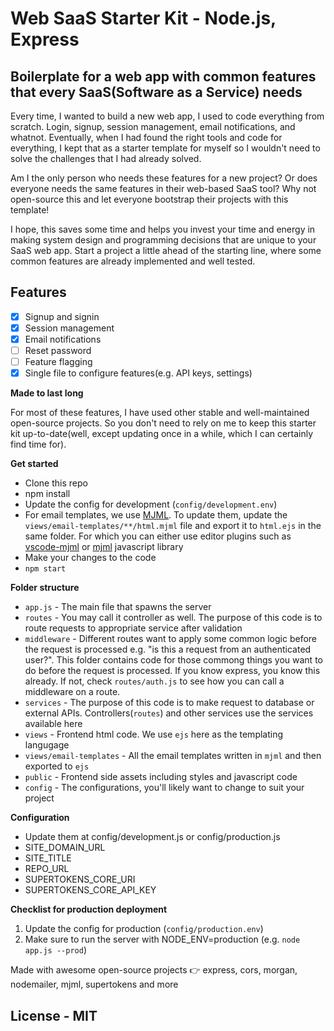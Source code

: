 # Web SaaS Starter Kit - Node.js, Express

## Boilerplate for a web app with common features that every SaaS(Software as a Service) needs

Every time, I wanted to build a new web app, I used to code everything from scratch. Login, signup, session management, email notifications, and whatnot. Eventually, when I had found the right tools and code for everything, I kept that as a starter template for myself so I wouldn't need to solve the challenges that I had already solved.

Am I the only person who needs these features for a new project? Or does everyone needs the same features in their web-based SaaS tool? Why not open-source this and let everyone bootstrap their projects with this template!

I hope, this saves some time and helps you invest your time and energy in making system design and programming decisions that are unique to your SaaS web app. Start a project a little ahead of the starting line, where some common features are already implemented and well tested.

## Features

- [x] Signup and signin
- [x] Session management
- [x] Email notifications
- [ ] Reset password
- [ ] Feature flagging
- [x] Single file to configure features(e.g. API keys, settings)

**Made to last long**

For most of these features, I have used other stable and well-maintained open-source projects. So you don't need to rely on me to keep this starter kit up-to-date(well, except updating once in a while, which I can certainly find time for).

**Get started**

- Clone this repo
- npm install
- Update the config for development (`config/development.env`)
- For email templates, we use [MJML](https://documentation.mjml.io/). To update them, update the `views/email-templates/**/html.mjml` file and export it to `html.ejs` in the same folder. For which you can either use editor plugins such as [vscode-mjml](https://documentation.mjml.io/) or [mjml](https://github.com/mjmlio/mjml) javascript library
- Make your changes to the code
- `npm start`


**Folder structure**

- `app.js` - The main file that spawns the server
- `routes` - You may call it controller as well. The purpose of this code is to route requests to appropriate service after validation
- `middleware` - Different routes want to apply some common logic before the request is processed e.g. "is this a request from an authenticated user?". This folder contains code for those commong things you want to do before the request is processed.  If you know express, you know this already. If not, check `routes/auth.js` to see how you can call a middleware on a route.
- `services` - The purpose of this code is to make request to database or external APIs. Controllers(`routes`) and other services use the services available here
- `views` - Frontend html code. We use `ejs` here as the templating langugage
- `views/email-templates` - All the email templates written in `mjml` and then exported to `ejs`
- `public` - Frontend side assets including styles and javascript code
- `config` - The configurations, you'll likely want to change to suit your project

**Configuration**

- Update them at config/development.js or config/production.js
- SITE_DOMAIN_URL
- SITE_TITLE
- REPO_URL
- SUPERTOKENS_CORE_URI
- SUPERTOKENS_CORE_API_KEY

**Checklist for production deployment**

1. Update the config for production (`config/production.env`)
2. Make sure to run the server with NODE_ENV=production (e.g. `node app.js --prod`)

Made with awesome open-source projects 👉 express, cors, morgan, nodemailer, mjml, supertokens and more

## License - MIT
